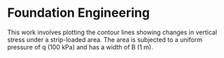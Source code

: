 # Foundation Engineering

This work involves plotting the contour lines showing changes in vertical stress under a strip-loaded area. The area is subjected to a uniform pressure of q (100 kPa) and has a width of B (1 m).

